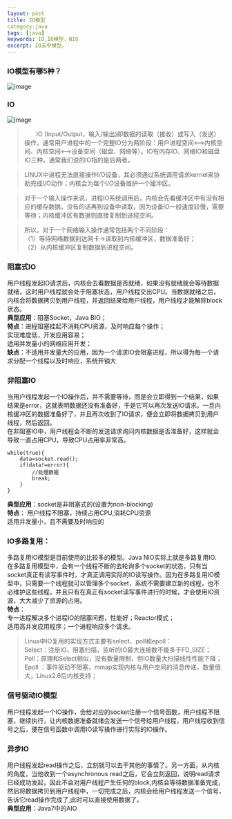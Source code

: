 ```yaml
---
layout: post
title: IO模型
category:java
tags: [java]
keywords: IO,IO模型，NIO
excerpt: IO五中模型。
---
```


### IO模型有哪5种？  

![image](https://i.loli.net/2019/03/28/5c9c8fa28dff8.png)
### IO
![image](https://i.loli.net/2019/03/28/5c9c909ba570b.png)
>       IO (Input/Output，输入/输出)即数据的读取（接收）或写入（发送）操作，通常用户进程中的一个完整IO分为两阶段：用户进程空间<-->内核空间、内核空间<-->设备空间（磁盘、网络等）。IO有内存IO、网络IO和磁盘IO三种，通常我们说的IO指的是后两者。

> LINUX中进程无法直接操作I/O设备，其必须通过系统调用请求kernel来协助完成I/O动作；内核会为每个I/O设备维护一个缓冲区。  

> 对于一个输入操作来说，进程IO系统调用后，内核会先看缓冲区中有没有相应的缓存数据，没有的话再到设备中读取，因为设备IO一般速度较慢，需要等待；内核缓冲区有数据则直接复制到进程空间。  

>  所以，对于一个网络输入操作通常包括两个不同阶段：  
（1）等待网络数据到达网卡→读取到内核缓冲区，数据准备好；  
（2）从内核缓冲区复制数据到进程空间。

### 阻塞式IO
用户线程发起IO请求后，内核会去看数据是否就绪，如果没有就绪就会等待数据就绪，这时用户线程就会处于阻塞状态，用户线程交出CPU。当数据就绪之后，内核会将数据拷贝到用户线程，并返回结果给用户线程，用户线程才能解除block状态。  
**典型应用**：阻塞Socket，Java BIO；  
**特点**：进程阻塞挂起不消耗CPU资源，及时响应每个操作；  
实现难度低，开发应用容易；  
适用并发量小的网络应用开发；  
**缺点**：不适用并发量大的应用，因为一个请求IO会阻塞进程，所以得为每一个请求分配一个线程以及时响应，系统开销大
### 非阻塞IO  
当用户线程发起一个IO操作后，并不需要等待，而是会立即得到一个结果，如果结果是error，这就表明数据还没有准备好，于是它可以再次发送IO请求。一旦内核缓冲区的数据准备好了，并且再次收到了IO请求，便会立即将数据拷贝到用户线程，然后返回。  
在非阻塞IO中，用户线程会不断的发送请求询问内核数据是否准备好，这样就会导致一直占用CPU，导致CPU占用率非常高。 
```
while(true){
    data=socket.read();
    if(data!=error){
        //处理数据
        break;
    }
}
```
**典型应用**：socket是非阻塞式的(设置为non-blocking)  
**特点**：
    用户线程不阻塞，持续占用CPU,消耗CPU资源  
    适用并发量小，且不需要及时响应的  
### IO多路复用：  
多路复用IO模型是目前使用的比较多的模型。Java NIO实际上就是多路复用IO.  
在多路复用模型中，会有一个线程不断的去轮询多个socket的状态，只有当socket真正有读写事件时，才真正调用实际的IO读写操作。因为在多路复用IO模型中，只需要一个线程就可以管理多个socket，系统不需要建立新的线程，也不必维护这些线程，并且只有在真正有socket读写事件进行的时候，才会使用IO资源，大大减少了资源的占用。  
**特点**：  
专一进程解决多个进程IO的阻塞问题，性能好；Reactor模式；  
适用高并发应用程序；一个进程响应多个请求。  
> Linux中IO复用的实现方式主要有select、poll和epoll：  
Select：注册IO、阻塞扫描，监听的IO最大连接数不能多于FD_SIZE；  
Poll：原理和Select相似，没有数量限制，但IO数量大扫描线性性能下降；  
Epoll ：事件驱动不阻塞，mmap实现内核与用户空间的消息传递，数量很大，Linux2.6后内核支持；

### 信号驱动IO模型  
用户线程发起一个IO操作，会给对应的socket注册一个信号函数，用户线程不阻塞，继续执行，让内核数据准备就绪会发送一个信号给用户线程，用户线程收到信号之后，便在信号函数中调用IO读写操作进行实际的IO操作。  
### 异步IO  
用户线程发起read操作之后，立刻就可以去干其他的事情了。另一方面，从内核的角度，当他收到一个asynchronous read之后，它会立刻返回，说明read请求已经成功发起，因此不会对用户线程产生任何的block,内核会等待数据准备完成，然后将数据拷贝到用户线程中，一切完成之后，内核会给用户线程发送一个信号，告诉它read操作完成了,此时可以直接使用数据了。  
**典型应用**：Java7中的AIO


